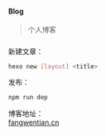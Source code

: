 #### Blog

> 个人博客

##### 

新建文章：
```bash
hexo new [layout] <title>
```

发布：
```bash
npm run dep
```

博客地址：  
[fangwentian.cn](http://www.fangwentian.cn)